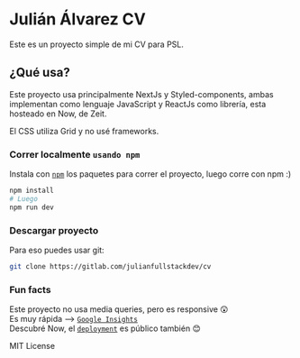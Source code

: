 # Julián Álvarez CV

Este es un proyecto simple de mi CV para PSL.

## ¿Qué usa?

Este proyecto usa principalmente NextJs y Styled-components, ambas implementan como lenguaje JavaScript y ReactJs como librería, esta hosteado en Now, de Zeit.

El CSS utiliza Grid y no usé frameworks.

### Correr localmente `usando npm`

Instala con [`npm`](https://github.com/segmentio/create-next-app) los paquetes para correr el proyecto, luego corre con npm :)

```bash
npm install
# Luego
npm run dev
```

### Descargar proyecto

Para eso puedes usar git:

```bash
git clone https://gitlab.com/julianfullstackdev/cv
```

### Fun facts

Este proyecto no usa media queries, pero es responsive 😲 \
Es muy rápida --> [`Google Insights`](https://developers.google.com/speed/pagespeed/insights/?hl=es&url=cv.julianux.com) \
Descubré Now, el [`deployment`](https://zeit.co/juliancho/julian-cv/deployment/k9dcztwdg/source) es público también 😊

MIT License
